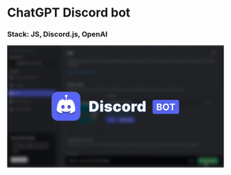 # ChatGPT Discord bot

### Stack: JS, Discord.js, OpenAI

![alt text](https://github.com/dmitrylaskin/chatgpt-discord-bot/blob/master/assets/welcome.png?raw=true)